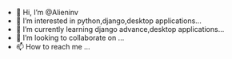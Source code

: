- 👋 Hi, I’m @Alieninv
- 👀 I’m interested in python,django,desktop applications...
- 🌱 I’m currently learning django advance,desktop applications...
- 💞️ I’m looking to collaborate on ...
- 📫 How to reach me ...

<!---
Alieninv/Alieninv is a ✨ special ✨ repository because its `README.md` (this file) appears on your GitHub profile.
You can click the Preview link to take a look at your changes.
--->
